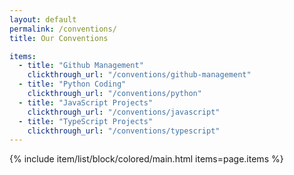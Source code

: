 ```yaml
---
layout: default
permalink: /conventions/
title: Our Conventions

items:
  - title: "Github Management"
    clickthrough_url: "/conventions/github-management"
  - title: "Python Coding"
    clickthrough_url: "/conventions/python"
  - title: "JavaScript Projects"
    clickthrough_url: "/conventions/javascript"
  - title: "TypeScript Projects"
    clickthrough_url: "/conventions/typescript"
---
```


{% include item/list/block/colored/main.html items=page.items %}